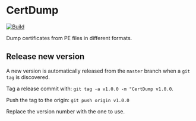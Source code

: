 # CertDump

[![Build](https://img.shields.io/azure-devops/build/secana/CertDump/3.svg)](https://dev.azure.com/secana/CertDump/_build?definitionId=3)

Dump certificates from PE files in different formats.


## Release new version

A new version is automatically released from the `master` branch when a `git tag` is discovered.

Tag a release commit with: `git tag -a v1.0.0 -m "CertDump v1.0.0`. 

Push the tag to the origin: `git push origin v1.0.0`

Replace the version number with the one to use.